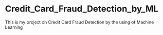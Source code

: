 # Credit_Card_Fraud_Detection_by_ML
This is my project on Credit Card Fraud Detection by the using of Machine Learning 
